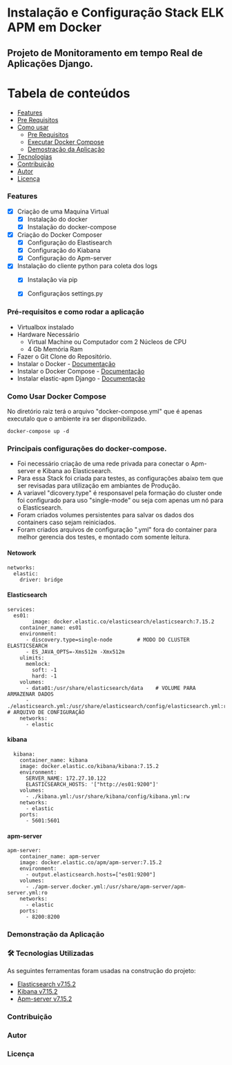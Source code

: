 # Instalação e Configuração Stack ELK APM em Docker

## Projeto de Monitoramento em tempo Real de Aplicações Django.


Tabela de conteúdos
=================
<!--ts-->   
   * [Features](#Features)	  
   * [Pre Requisitos](#pré-requisitos-e-como-rodar-a-aplicação)
   * [Como usar](#como-usar)
      * [Pre Requisitos](#pre-requisitos)
      * [Executar Docker Compose](#executar-docker-compose)
      * [Demostração da Aplicação](#demonstração-da-aplicação)   
   * [Tecnologias](#-tecnologias-utilizadas)
   * [Contribuição](#contribuição)
   * [Autor](#autor)
   * [Licença](#licença)
<!--te-->


### Features

- [x] Criação de uma Maquina Virtual 
	- [x] Instalação do docker
	- [x] Instalação do docker-compose

- [x] Criação do Docker Composer
	- [x]	Configuração do Elastisearch
	- [x]	Configuração do Kiabana
	- [x]	Configuração do Apm-server

- [x] Instalação do cliente python para coleta dos logs
	- [x]	Instalação via pip
	- [x]	Configuraçãos settings.py


### Pré-requisitos e como rodar a aplicação

		
- Virtualbox instalado
- Hardware Necessário
  - Virtual Machine ou Computador com 2 Núcleos de CPU 
  - 4 Gb Memória Ram
- Fazer o Git Clone do Repositório.
- Instalar o Docker - [Documentação](https://docs.docker.com/engine/install/)
- Instalar o Docker Compose - [Documentação](https://docs.docker.com/compose/install/)
- Instalar elastic-apm Django - [Documentação](https://www.elastic.co/guide/en/apm/agent/python/current/django-support.html)

### Como Usar Docker Compose

No diretório raiz terá o arquivo "docker-compose.yml" que é apenas executalo que o ambiente ira ser disponibilizado.

	docker-compose up -d

### Principais configurações do docker-compose.


- Foi necessário criação de uma rede privada para conectar o Apm-server e Kibana ao Elasticsearch.
- Para essa Stack foi criada para testes, as configurações abaixo tem que ser revisadas para utilização em ambiantes de Produção.
- A variavel "dicovery.type" é responsavel pela formação do cluster onde foi configurado para uso "single-mode" ou seja com apenas um nó para o Elasticsearch.
- Foram criados volumes persistentes para salvar os dados dos containers caso sejam reiniciados.
- Foram criados arquivos de configuração ".yml" fora do container para melhor gerencia dos testes, e montado com somente leitura.

#### Netowork


	networks:
	  elastic:
	    driver: bridge


#### Elasticsearch

	services:
  	  es01:
    	    image: docker.elastic.co/elasticsearch/elasticsearch:7.15.2
	    container_name: es01 
	    environment:
	      - discovery.type=single-node        # MODO DO CLUSTER ELASTICSEARCH
	      - ES_JAVA_OPTS=-Xms512m -Xmx512m
	    ulimits:
	      memlock:
	        soft: -1
	        hard: -1
	    volumes:
	      - data01:/usr/share/elasticsearch/data    # VOLUME PARA ARMAZENAR DADOS 
	      - ./elasticsearch.yml:/usr/share/elasticsearch/config/elasticsearch.yml:ro # ARQUIVO DE CONFIGURAÇÃO
	    networks:
	      - elastic


#### kibana

	  kibana:
	    container_name: kibana
	    image: docker.elastic.co/kibana/kibana:7.15.2
	    environment:
	      SERVER_NAME: 172.27.10.122
	      ELASTICSEARCH_HOSTS: '["http://es01:9200"]'
	    volumes:
	      - ./kibana.yml:/usr/share/kibana/config/kibana.yml:rw
	    networks:
	      - elastic
	    ports:
	      - 5601:5601


#### apm-server

	apm-server:
	    container_name: apm-server
	    image: docker.elastic.co/apm/apm-server:7.15.2
	    environment:
	      - output.elasticsearch.hosts=["es01:9200"]
	    volumes:  
	      - ./apm-server.docker.yml:/usr/share/apm-server/apm-server.yml:ro
	    networks:
	      - elastic
	    ports:
	      - 8200:8200



### Demonstração da Aplicação



### 🛠 Tecnologias Utilizadas

As seguintes ferramentas foram usadas na construção do projeto:

- [Elasticsearch v7.15.2](https://www.elastic.co/guide/en/elasticsearch/reference/master/docker.html)
- [Kibana v7.15.2](https://www.elastic.co/guide/en/kibana/7.15/docker.html)
- [Apm-server v7.15.2](https://www.elastic.co/guide/en/apm/server/7.15/running-on-docker.html)


### Contribuição
### Autor
### Licença

